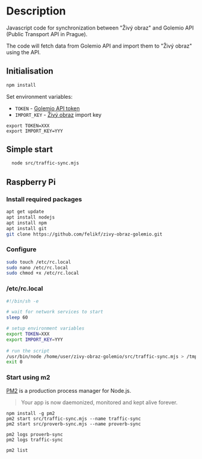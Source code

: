 # Description

Javascript code for synchronization between "Živý obraz" and Golemio API (Public Transport API in Prague).

The code will fetch data from Golemio API and import them to "Živý obraz" using the API.

## Initialisation

```bash
npm install
```

Set environment variables:

* `TOKEN` - [Golemio API token](https://api.golemio.cz/docs/openapi/)
* `IMPORT_KEY` - [Živý obraz](https://zivyobraz.eu/?page=muj-ucet&hodnoty=1) import key

```shell
export TOKEN=XXX
export IMPORT_KEY=YYY
```

## Simple start

```bash
  node src/traffic-sync.mjs
```

## Raspberry Pi

### Install required packages

```bash
apt get update
apt install nodejs
apt install npm
apt install git
git clone https://github.com/felikf/zivy-obraz-golemio.git
```

### Configure

```bash
sudo touch /etc/rc.local 
sudo nano /etc/rc.local
sudo chmod +x /etc/rc.local
```

### /etc/rc.local

```bash
#!/bin/sh -e

# wait for network services to start
sleep 60

# setup environment variables
export TOKEN=XXX
export IMPORT_KEY=YYY
  
# run the script
/usr/bin/node /home/user/zivy-obraz-golemio/src/traffic-sync.mjs > /tmp/log.txt
exit 0
```

### Start using m2

[PM2](https://www.npmjs.com/package/pm2) is a production process manager for Node.js.

> Your app is now daemonized, monitored and kept alive forever.

```shell
npm install -g pm2
pm2 start src/traffic-sync.mjs --name traffic-sync
pm2 start src/proverb-sync.mjs --name proverb-sync
```

```shell
pm2 logs proverb-sync
pm2 logs traffic-sync
```

```shell
pm2 list
```
